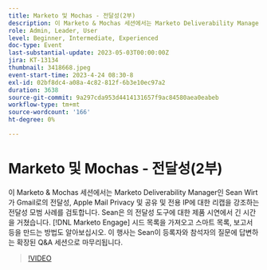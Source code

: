 ```yaml
---
title: Marketo 및 Mochas - 전달성(2부)
description: 이 Marketo & Mochas 세션에서는 Marketo Deliverability Manager인 Sean Wirt가 Gmail로의 전달성, Apple Mail Privacy 및 공유 및 전용 IP에 대한 리캡을 강조하는 전달성 모범 사례를 검토합니다. Sean은 의 전달성 도구에 대한 제품 시연에서 긴 시간을 거쳤습니다. [!DNL Marketo Engage] 시드 목록을 가져오고 스마트 목록, 보고서 등을 만드는 방법도 알아보십시오. 이 행사는 Sean이 등록자와 참석자의 질문에 답변하는 확장된 Q&A 세션으로 마무리됩니다.
role: Admin, Leader, User
level: Beginner, Intermediate, Experienced
doc-type: Event
last-substantial-update: 2023-05-03T00:00:00Z
jira: KT-13134
thumbnail: 3418668.jpeg
event-start-time: 2023-4-24 08:30-8
exl-id: 02bf8dc4-a08a-4c82-812f-6b3e10ec97a2
duration: 3638
source-git-commit: 9a297cda953d4414131657f9ac84580aea0eabeb
workflow-type: tm+mt
source-wordcount: '166'
ht-degree: 0%

---
```


# Marketo 및 Mochas - 전달성(2부)

이 Marketo &amp; Mochas 세션에서는 Marketo Deliverability Manager인 Sean Wirt가 Gmail로의 전달성, Apple Mail Privacy 및 공유 및 전용 IP에 대한 리캡을 강조하는 전달성 모범 사례를 검토합니다. Sean은 의 전달성 도구에 대한 제품 시연에서 긴 시간을 거쳤습니다. [!DNL Marketo Engage] 시드 목록을 가져오고 스마트 목록, 보고서 등을 만드는 방법도 알아보십시오. 이 행사는 Sean이 등록자와 참석자의 질문에 답변하는 확장된 Q&amp;A 세션으로 마무리됩니다.

>[!VIDEO](https://video.tv.adobe.com/v/3418668/?learn=on)
